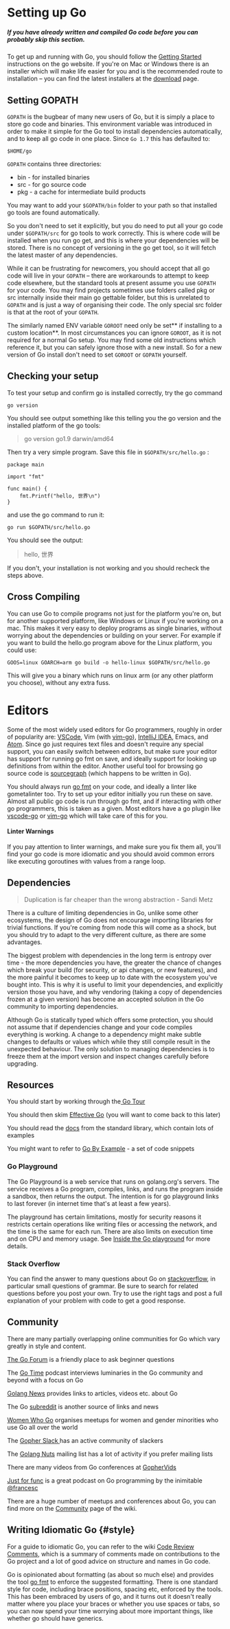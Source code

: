 # Setting up Go

##### If you have already written and compiled Go code before you can probably skip this section.

To get up and running with Go, you should follow the [Getting Started](https://golang.org/doc/install) instructions on the go website. If you're on Mac or Windows there is an installer which will make life easier for you and is the recommended route to installation – you can find the latest installers at the [download](https://golang.org/dl/) page. 

## Setting GOPATH

`GOPATH`  is the bugbear of many new users of Go, but it is simply a place to store go code and binaries. This environment variable was introduced in order to make it simple for the Go tool to install dependencies automatically, and to keep all go code in one place. Since `Go 1.7` this has defaulted to:

```
$HOME/go
```

`GOPATH` contains three directories:

* bin - for installed binaries
* src - for go source code
* pkg - a cache for intermediate build products

You may want to add your `$GOPATH/bin` folder to your path so that installed go tools are found automatically.  

So you don't need to set it explicitly, but you do need to put all your go code under `$GOPATH/src`  for go tools to work correctly. This is where code will be installed when you run go get, and this is where your dependencies will be stored. There is no concept of versioning in the go get tool, so it will fetch the latest master of any dependencies. 

While it can be frustrating for newcomers, you should accept that all go code will live in your `GOPATH` – there are workarounds to attempt to keep code elsewhere, but the standard tools at present assume you use `GOPATH` for your code. You may find projects sometimes use folders called pkg or src internally inside their main go gettable folder, but this is unrelated to `GOPATH` and is just a way of organising their code. The only special src folder is that at the root of your `GOPATH`. 

The similarly named ENV variable `GOROOT`  need only be set** if installing to a custom location**. In most circumstances you can ignore `GOROOT`, as it is not required for a normal Go setup. You may find some old instructions which reference it, but you can safely ignore those with a new install. So for a new version of Go install don't need to set `GOROOT` or `GOPATH` yourself.

## Checking your setup

To test your setup and confirm go is installed correctly, try the go command

```
go version
```

You should see output something like this telling you the go version and the installed platform of the go tools:

> go version go1.9 darwin/amd64

Then try a very simple program. Save this file in  `$GOPATH/src/hello.go` :

```
package main 

import "fmt"

func main() {
    fmt.Printf("hello, 世界\n")
}
```

and use the go command to run it:

```
go run $GOPATH/src/hello.go
```

You should see the output:

> hello, 世界

If you don't, your installation is not working and you should recheck the steps above.

## Cross Compiling

You can use Go to compile programs not just for the platform you're on, but for another supported platform, like Windows or Linux if you're working on a mac. This makes it very easy to deploy programs as single binaries, without worrying about the dependencies or building on your server. For example if you want to build the hello.go program above for the Linux platform, you could use:

```
GOOS=linux GOARCH=arm go build -o hello-linux $GOPATH/src/hello.go
```

This will give you a binary which runs on linux arm \(or any other platform you choose\), without any extra fuss.

# Editors

Some of the most widely used editors for Go programmers, roughly in order of popularity are: [VSCode](https://code.visualstudio.com/), Vim \(with [vim-go](https://github.com/fatih/vim-go)\), [IntelliJ IDEA](https://www.jetbrains.com/idea/), Emacs, and [Atom](https://atom.io/). Since go just requires text files and doesn't require any special support, you can easily switch between editors, but make sure your editor has support for running go fmt on save, and ideally support for looking up definitions from within the editor. Another useful tool for browsing go source code is [sourcegraph](https://sourcegraph.com) \(which happens to be written in Go\).

You should always run [go fmt](https://blog.golang.org/go-fmt-your-code) on your code, and ideally a linter like gometalinter too. Try to set up your editor initially you run these on save. Almost all public go code is run through go fmt, and if interacting with other go programmers, this is taken as a given. Most editors have a go plugin like [vscode-go](https://github.com/Microsoft/vscode-go/) or [vim-go](https://github.com/fatih/vim-go) which will take care of this for you.

#### Linter Warnings

If you pay attention to linter warnings, and make sure you fix them all, you'll find your go code is more idiomatic and you should avoid common errors like executing goroutines with values from a range loop.

## Dependencies

> Duplication is far cheaper than the wrong abstraction - Sandi Metz

There is a culture of limiting dependencies in Go, unlike some other ecosystems, the design of Go does not encourage importing libraries for trivial functions. If you're coming from node this will come as a shock, but you should try to adapt to the very different culture, as there are some advantages. 

The biggest problem with dependencies in the long term is entropy over time - the more dependencies you have, the greater the chance of changes which break your build \(for security, or api changes, or new features\), and the more painful it becomes to keep up to date with the ecosystem you've bought into. This is why it is useful to limit your dependencies, and explicitly version those you have, and why vendoring \(taking a copy of dependencies frozen at a given version\) has become an accepted solution in the Go community to importing dependencies.

Although Go is statically typed which offers some protection, you should not assume that if dependencies change and your code compiles everything is working. A change to a dependency might make subtle changes to defaults or values which while they still compile result in the unexpected behaviour. The only solution to managing dependencies is to freeze them at the import version and inspect changes carefully before upgrading.

## Resources

You should start by working through the[ Go Tour](https://tour.golang.org/welcome/1)

You should then skim [Effective Go](https://golang.org/doc/effective_go.html) \(you will want to come back to this later\)

You should read the [docs](https://golang.org/pkg/) from the standard library, which contain lots of examples

You might want to refer to [Go By Example](https://gobyexample.com/) - a set of code snippets

### Go Playground

The Go Playground is a web service that runs on golang.org's servers. The service receives a Go program, compiles, links, and runs the program inside a sandbox, then returns the output. The intention is for go playground links to last forever \(in internet time that's at least a few years\).

The playground has certain limitations, mostly for security reasons it restricts certain operations like writing files or accessing the network, and the time is the same for each run. There are also limits on execution time and on CPU and memory usage. See [Inside the Go playground](https://blog.golang.org/playground) for more details.

### Stack Overflow

You can find the answer to many questions about Go on [stackoverflow](https://stackoverflow.com/questions/tagged/go), in particular small questions of grammar. Be sure to search for related questions before you post your own. Try to use the right tags and post a full explanation of your problem with code to get a good response.

## Community

There are many partially overlapping online communities for Go which vary greatly in style and content.

[The Go Forum](https://forum.golangbridge.org/) is a friendly place to ask beginner questions

The [Go Time](https://changelog.com/gotime) podcast interviews luminaries in the Go community and beyond with a focus on Go

[Golang News](https://golangnews.com) provides links to articles, videos etc. about Go

The Go [subreddit](https://www.reddit.com/r/golang/) is another source of links and news

[Women Who Go](http://www.womenwhogo.org/) organises meetups for women and gender minorities who use Go all over the world

The [Gopher Slack ](https://gophers.slack.com)has an active community of slackers

The [Golang Nuts](https://groups.google.com/forum/#!forum/golang-nuts) mailing list has a lot of activity if you prefer mailing lists

There are many videos from Go conferences at [GopherVids](https://gophervids.appspot.com/)

[Just for func](https://www.youtube.com/channel/UC_BzFbxG2za3bp5NRRRXJSw) is a great podcast on Go programming by the inimitable [@francesc](https://twitter.com/francesc)

There are a huge number of meetups and conferences about Go, you can find more on the [Community](https://github.com/golang/go/wiki#the-go-community) page of the wiki. 

## Writing Idiomatic Go {#style}

For a guide to idiomatic Go, you can refer to the wiki [Code Review Comments](https://github.com/golang/go/wiki/CodeReviewComments), which is a summary of comments made on contributions to the Go project and a lot of good advice on structure and names in Go code.

Go is opinionated about formatting \(as about so much else\) and provides the tool [go fmt](https://blog.golang.org/go-fmt-your-code) to enforce the suggested formatting. There is one standard style for code, including brace positions, spacing etc, enforced by the tools. This has been embraced by users of go, and it turns out it doesn't really matter where you place your braces or whether you use spaces or tabs, so you can now spend your time worrying about more important things, like whether go should have generics.

